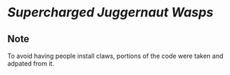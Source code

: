 # *Supercharged Juggernaut Wasps*


## Note

To avoid having people install claws, portions of the code were taken and adpated from it.
